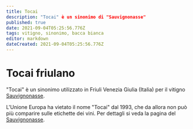 ```yaml
---
title: Tocai
description: "Tocai" è un sinonimo di "Sauvignonasse"
published: true
date: 2021-09-04T05:25:56.776Z
tags: vitigno, sinonimo, bacca bianca
editor: markdown
dateCreated: 2021-09-04T05:25:56.776Z
---
```


# Tocai friulano

"Tocai" è un sinonimo utilizzato in Friuli Venezia Giulia (Italia) per il vitigno [Sauvignonasse](/vitigni/Francia/bacca-bianca/sauvignonasse).

L'Unione Europa ha vietato il nome "Tocai" dal 1993, che da allora non può più comparire sulle etichette dei vini. Per dettagli si veda la pagina del [Sauvignonasse](/vitigni/Francia/bacca-bianca/sauvignonasse).